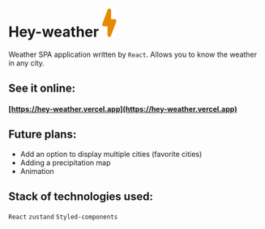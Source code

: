 # Hey-weather ![weather logo](src/assets/logo.svg)

Weather SPA application written by `React`. Allows you to know the weather in any city.

## See it online:

#### [https://hey-weather.vercel.app](https://hey-weather.vercel.app)

## Future plans:

- Add an option to display multiple cities (favorite cities)
- Adding a precipitation map
- Animation

## Stack of technologies used:

`React` `zustand` `Styled-components`